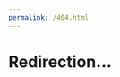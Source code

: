 ```yaml
---
permalink: /404.html
---
```


<!DOCTYPE html>
<html>
<head>
    <meta charset=utf-8>
    <title>Redirection...</title>
</head>
    
    
<body>
<h1>Redirection...</h1>

<script type="text/javascript">
    setTimeout(function() {
        let redirection = location.href.replace("index.php?/", "").split('/')[4];
    console.log(redirection);
        if(redirection){
            location.replace("https://mamie-cameroun.fr?redirection=?" + redirection);
        } else {
            location.replace("https://mamie-cameroun.fr")
        }
    }, 0);
</script>

</body>
</html>
